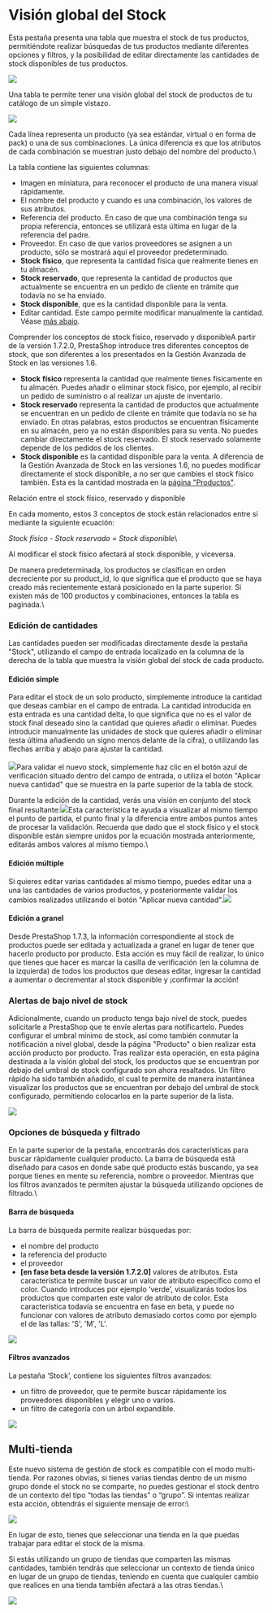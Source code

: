 # Visión global del Stock

Esta pestaña presenta una tabla que muestra el stock de tus productos, permitiéndote realizar búsquedas de tus productos mediante diferentes opciones y filtros, y la posibilidad de editar directamente las cantidades de stock disponibles de tus productos.

![](../../../../.gitbook/assets/54888024.png)

Una tabla te permite tener una visión global del stock de productos de tu catálogo de un simple vistazo.

![](../../../../.gitbook/assets/54267840.png)

Cada línea representa un producto (ya sea estándar, virtual o en forma de pack) o una de sus combinaciones. La única diferencia es que los atributos de cada combinación se muestran justo debajo del nombre del producto.\


La tabla contiene las siguientes columnas:

* Imagen en miniatura, para reconocer el producto de una manera visual rápidamente.
* El nombre del producto y cuando es una combinación, los valores de sus atributos.
* Referencia del producto. En caso de que una combinación tenga su propia referencia, entonces se utilizará esta última en lugar de la referencia del padre.
* Proveedor. En caso de que varios proveedores se asignen a un producto, sólo se mostrará aquí el proveedor predeterminado.
* **Stock** **físico**, que representa la cantidad física que realmente tienes en tu almacén.
* **Stock reservado**, que representa la cantidad de productos que actualmente se encuentra en un pedido de cliente en trámite que todavía no se ha enviado.
* **Stock disponible**, que es la cantidad disponible para la venta.
* Editar cantidad. Este campo permite modificar manualmente la cantidad. Véase [más abajo](vision-global-stock.md#VisionglobaldelStock-qty\_edition).

Comprender los conceptos de stock físico, reservado y disponibleA partir de la versión 1.7.2.0, PrestaShop introduce tres diferentes conceptos de stock, que son diferentes a los presentados en la Gestión Avanzada de Stock en las versiones 1.6.

* **Stock** **físico** representa la cantidad que realmente tienes físicamente en tu almacén. Puedes añadir o eliminar stock físico, por ejemplo, al recibir un pedido de suministro o al realizar un ajuste de inventario.
* **Stock reservado** representa la cantidad de productos que actualmente se encuentran en un pedido de cliente en trámite que todavía no se ha enviado. En otras palabras, estos productos se encuentran físicamente en su almacén, pero ya no están disponibles para su venta. No puedes cambiar directamente el stock reservado. El stock reservado solamente depende de los pedidos de los clientes.
* **Stock disponible** es la cantidad disponible para la venta. A diferencia de la Gestión Avanzada de Stock en las versiones 1.6, no puedes modificar directamente el stock disponible, a no ser que cambies el stock físico también. Esta es la cantidad mostrada en la [página "Productos"](../gestionar-productos.md).

Relación entre el stock físico, reservado y disponible

En cada momento, estos 3 conceptos de stock están relacionados entre sí mediante la siguiente ecuación:

_Stock físico - Stock reservado = Stock disponible_\


&#x20;Al modificar el stock físico afectará al stock disponible, y viceversa.

&#x20;De manera predeterminada, los productos se clasifican en orden decreciente por su product\_id, lo que significa que el producto que se haya creado más recientemente estará posicionado en la parte superior. Si existen más de 100 productos y combinaciones, entonces la tabla es paginada.\


### Edición de cantidades <a href="#visionglobaldelstock-qty_editionediciondecantidades" id="visionglobaldelstock-qty_editionediciondecantidades"></a>

Las cantidades pueden ser modificadas directamente desde la pestaña "Stock", utilizando el campo de entrada localizado en la columna de la derecha de la tabla que muestra la visión global del stock de cada producto.

#### Edición simple <a href="#visionglobaldelstock-edicionsimple" id="visionglobaldelstock-edicionsimple"></a>

Para editar el stock de un solo producto, simplemente introduce la cantidad que deseas cambiar en el campo de entrada. La cantidad introducida en esta entrada es una cantidad delta, lo que significa que no es el valor de stock final deseado sino la cantidad que quieres añadir o eliminar. Puedes introducir manualmente las unidades de stock que quieres añadir o eliminar (esta última añadiendo un signo menos delante de la cifra), o utilizando las flechas arriba y abajo para ajustar la cantidad.\
\
![](../../../../.gitbook/assets/54267843.gif)Para validar el nuevo stock, simplemente haz clic en el botón azul de verificación situado dentro del campo de entrada, o utiliza el botón "Aplicar nueva cantidad" que se muestra en la parte superior de la tabla de stock.

Durante la edición de la cantidad, verás una visión en conjunto del stock final resultante:![](../../../../.gitbook/assets/54267899.png)Esta característica te ayuda a visualizar al mismo tiempo el punto de partida, el punto final y la diferencia entre ambos puntos antes de procesar la validación. Recuerda que dado que el stock físico y el stock disponible están siempre unidos por la ecuación mostrada anteriormente, editarás ambos valores al mismo tiempo.\


#### Edición múltiple <a href="#visionglobaldelstock-edicionmultiple" id="visionglobaldelstock-edicionmultiple"></a>

Si quieres editar varias cantidades al mismo tiempo, puedes editar una a una las cantidades de varios productos, y posteriormente validar los cambios realizados utilizando el botón "Aplicar nueva cantidad".![](../../../../.gitbook/assets/54267902.gif)

#### Edición a granel <a href="#visionglobaldelstock-edicionagranel" id="visionglobaldelstock-edicionagranel"></a>

Desde PrestaShop 1.7.3, la información correspondiente al stock de productos puede ser editada y actualizada a granel en lugar de tener que hacerlo producto por producto. Esta acción es muy fácil de realizar, lo único que tienes que hacer es marcar la casilla de verificación (en la columna de la izquierda) de todos los productos que deseas editar, ingresar la cantidad a aumentar o decrementar al stock disponible y ¡confirmar la acción!

### Alertas de bajo nivel de stock <a href="#visionglobaldelstock-alertasdebajoniveldestock" id="visionglobaldelstock-alertasdebajoniveldestock"></a>

Adicionalmente, cuando un producto tenga bajo nivel de stock, puedes solicitarle a PrestaShop que te envíe alertas para notificartelo. Puedes configurar el umbral mínimo de stock, así como también conmutar la notificación a nivel global, desde la página "Producto" o bien realizar esta acción producto por producto. Tras realizar esta operación, en esta página destinada a la visión global del stock, los productos que se encuentran por debajo del umbral de stock configurado son ahora resaltados. Un filtro rápido ha sido también añadido, el cual te permite de manera instantánea visualizar los productos que se encuentran por debajo del umbral de stock configurado, permitiendo colocarlos en la parte superior de la lista.

![](../../../../.gitbook/assets/55607508.png)

### Opciones de búsqueda y filtrado <a href="#visionglobaldelstock-opcionesdebusquedayfiltrado" id="visionglobaldelstock-opcionesdebusquedayfiltrado"></a>

En la parte superior de la pestaña, encontrarás dos características para buscar rápidamente cualquier producto. La barra de búsqueda está diseñado para casos en donde sabe qué producto estás buscando, ya sea porque tienes en mente su referencia, nombre o proveedor. Mientras que los filtros avanzados te permiten ajustar la búsqueda utilizando opciones de filtrado.\


#### Barra de búsqueda <a href="#visionglobaldelstock-stock_search_barbarradebusqueda" id="visionglobaldelstock-stock_search_barbarradebusqueda"></a>

La barra de búsqueda permite realizar búsquedas por:

* el nombre del producto
* la referencia del producto
* el proveedor
* **\[en fase beta desde la versión 1.7.2.0]** valores de atributos. Esta característica te permite buscar un valor de atributo específico como el color. Cuando introduces por ejemplo ‘verde’, visualizarás todos los productos que comparten este valor de atributo de color. Esta característica todavía se encuentra en fase en beta, y puede no funcionar con valores de atributo demasiado cortos como por ejemplo el de las tallas: 'S', 'M', 'L'.

![](../../../../.gitbook/assets/54267904.gif)

#### Filtros avanzados <a href="#visionglobaldelstock-filtrosavanzados" id="visionglobaldelstock-filtrosavanzados"></a>

La pestaña ‘Stock’, contiene los siguientes filtros avanzados:

* un filtro de proveedor, que te permite buscar rápidamente los proveedores disponibles y elegir uno o varios.
* un filtro de categoría con un árbol expandible.

![](../../../../.gitbook/assets/54267906.png)

## Multi-tienda <a href="#visionglobaldelstock-multi-tienda" id="visionglobaldelstock-multi-tienda"></a>

Este nuevo sistema de gestión de stock es compatible con el modo multi-tienda. Por razones obvias, si tienes varias tiendas dentro de un mismo grupo donde el stock no se comparte, no puedes gestionar el stock dentro de un contexto del tipo “todas las tiendas” o “grupo”. Si intentas realizar esta acción, obtendrás el siguiente mensaje de error:\


![](../../../../.gitbook/assets/54888027.png)

En lugar de esto, tienes que seleccionar una tienda en la que puedas trabajar para editar el stock de la misma.

Si estás utilizando un grupo de tiendas que comparten las mismas cantidades, también tendrás que seleccionar un contexto de tienda único en lugar de un grupo de tiendas, teniendo en cuenta que cualquier cambio que realices en una tienda también afectará a las otras tiendas.\


![](../../../../.gitbook/assets/54267912.png)
